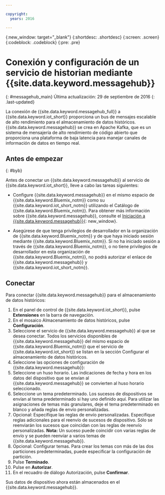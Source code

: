 ```yaml
---

copyright:
  years: 2016

---
```


{:new_window: target="\_blank"}
{:shortdesc: .shortdesc}
{:screen: .screen}
{:codeblock: .codeblock}
{:pre: .pre}

# Conexión y configuración de un servicio de historian mediante {{site.data.keyword.messagehub}}  
{: #messagehub_main}
Última actualización: 29 de septiembre de 2016
{: .last-updated}

La conexión de {{site.data.keyword.messagehub_full}} a {{site.data.keyword.iot_short}} proporciona un bus de mensajes escalable de alto rendimiento para el almacenamiento de datos históricos. {{site.data.keyword.messagehub}} se crea en Apache Kafka, que es un sistema de mensajería de alto rendimiento de código abierto que proporciona una plataforma de baja latencia para manejar canales de información de datos en tiempo real.

## Antes de empezar  
{: #byb}

Antes de conectar un {{site.data.keyword.messagehub}} al servicio de {{site.data.keyword.iot_short}}, lleve a cabo las tareas siguientes:

- Configure {{site.data.keyword.messagehub}} en el mismo espacio de {{site.data.keyword.Bluemix_notm}} como su {{site.data.keyword.iot_short_notm}} utilizando el Catálogo de {{site.data.keyword.Bluemix_notm}}. Para obtener más información sobre {{site.data.keyword.messagehub}}, consulte el [Iniciación a {{site.data.keyword.messagehub}}](https://console.{DomainName}/docs/services/MessageHub/index.html){: new_window}.

- Asegúrese de que tenga privilegios de desarrollador en la organización de {{site.data.keyword.Bluemix_notm}} y de que haya iniciado sesión mediante {{site.data.keyword.Bluemix_notm}}. Si no ha iniciado sesión a través de {{site.data.keyword.Bluemix_notm}}, o no tiene privilegios de desarrollador en esta organización de {{site.data.keyword.Bluemix_notm}}, no podrá autorizar el enlace de {{site.data.keyword.messagehub}} y {{site.data.keyword.iot_short_notm}}.

## Conectar

Para conectar {{site.data.keyword.messagehub}} para el almacenamiento de datos históricos:

1. En el panel de control de {{site.data.keyword.iot_short}}, pulse **Extensiones** en la barra de navegación.
2. En el mosaico Almacenamiento de datos históricos, pulse **Configuración**.
4. Seleccione el servicio de {{site.data.keyword.messagehub}} al que se desea conectar.
Todos los servicios disponibles de {{site.data.keyword.messagehub}} del mismo espacio de {{site.data.keyword.Bluemix_notm}} que el servicio de {{site.data.keyword.iot_short}} se listan en la sección Configurar el almacenamiento de datos históricos.
5. Seleccione las opciones de configuración de {{site.data.keyword.messagehub}}:
 1. Seleccione un huso horario.
 Las indicaciones de fecha y hora en los datos del dispositivo que se envían al {{site.data.keyword.messagehub}} se convierten al huso horario seleccionado.
 2. Seleccione un tema predeterminado.
 Los sucesos de dispositivos se envían al tema predeterminado si hay uno definido aquí. Para utilizar las asignaciones de temas más granulares, deje el tema predeterminado en blanco y añada reglas de envío personalizadas.
 3. Opcional: Especifique las reglas de envío personalizadas.
 Especifique reglas adicionales para el reenvío de sucesos de dispositivo. Sólo se reenviarán los sucesos que coincidan con las reglas de reenvío personalizadas.
 **Nota:** Un suceso puede coincidir con varias reglas de envío y se pueden reenviar a varios temas de {{site.data.keyword.messagehub}}.
 4. Opcional: Configurar temas.
 Para crear los temas con más de las dos particiones predeterminadas, puede especificar la configuración de partición.
 5. Pulse **Terminado**.
5. Pulse en **Autorizar**.
6. En el recuadro de diálogo Autorización, pulse **Confirmar**.

Sus datos de dispositivo ahora están almacenados en el {{site.data.keyword.messagehub}}.
